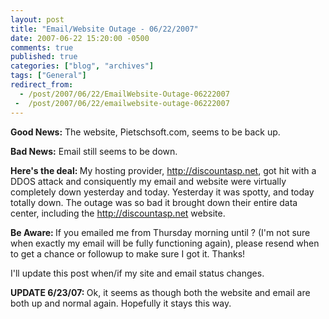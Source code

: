 ```yaml
---
layout: post
title: "Email/Website Outage - 06/22/2007"
date: 2007-06-22 15:20:00 -0500
comments: true
published: true
categories: ["blog", "archives"]
tags: ["General"]
redirect_from: 
  - /post/2007/06/22/EmailWebsite-Outage-06222007
 -  /post/2007/06/22/emailwebsite-outage-06222007
---
```

<!-- more -->
<P><STRONG>Good News:</STRONG> The website, Pietschsoft.com, seems to be back up.</P>
<P><STRONG>Bad News:</STRONG> Email still seems to be down.</P>
<P><STRONG>Here's the deal: </STRONG>My hosting provider, <A href="http://discountasp.net">http://discountasp.net</A>, got hit with a DDOS attack and consiquently my email and website were virtually completely down yesterday and today. Yesterday it was spotty, and today totally down. The outage was so bad it brought down their entire data center, including the <A href="http://discountasp.net">http://discountasp.net</A> website.</P>
<P><STRONG>Be Aware: </STRONG>If you emailed me from Thursday morning until ? (I'm not sure when exactly my email will be fully functioning again), please resend when to get a chance or followup to make sure I got it. Thanks!</P>
<P>I'll update this post when/if my site and email status changes.</P>
<P><STRONG>UPDATE 6/23/07: </STRONG>Ok, it seems as though both the website and email are both up and normal again. Hopefully it stays this way.</P>
